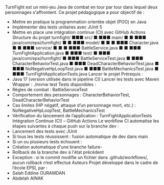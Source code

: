 
TurnFight est un mini-jeu Java de combat en tour par tour dans lequel deux personnages s'affrontent.
Ce projet pédagogique a pour objectif de :
- Mettre en pratique la programmation orientée objet (POO) en Java
- Implémenter des tests unitaires avec JUnit 5
- Mettre en place une intégration continue (CI) avec GitHub Actions
Structure du projet
turnfight/
■■■ src/
■ ■■■ main/
■ ■ ■■■ java/com/epsi/turnfight/
■ ■ ■■■ model/
■ ■ ■ ■■■ Character.java
■ ■ ■■■ service/
■ ■ ■ ■■■ BattleService.java
■ ■ ■■■ TurnFightApplication.java
■ ■■■ test/
■ ■■■ java/com/epsi/turnfight/
■ ■■■ BattleServiceTest.java
■ ■■■ CharacterBehaviorTest.java
■ ■■■ DeadCharacterBehaviorTest.java
■ ■■■ NoNegativeHpLoopTest.java
■ ■■■ BattleMechanicsTest.java
■ ■■■ TurnFightApplicationTests.java
Lancer le projet
Prérequis :
- Java 17 (version utilisée dans le pipeline CI)
Lancer les tests avec Maven Wrapper :
./mvnw test
Tests disponibles :
- Règles de combat : BattleServiceTest
- Comportement des personnages : CharacterBehaviorTest, DeadCharacterBehaviorTest
- Cas limites (HP négatif, attaque d’un personnage mort, etc.) : NoNegativeHpLoopTest, BattleMechanicsTest
- Vérification du lancement de l’application : TurnFightApplicationTests
Intégration Continue (CI) – GitHub Actions
Le workflow CI automatise les étapes suivantes à chaque push sur la branche dev :
- Lancement des tests avec JUnit
- Si tous les tests réussissent : fusion automatique de dev dans main
- Si un ou plusieurs tests échouent :
 - Création automatique d'une branche failure-<commit>
 - Rollback de la branche dev à l'état précédent
- Exception : si le commit modifie un fichier dans .github/workflows/, aucun rollback n’est effectué
Auteurs
Projet développé dans le cadre de l’école EPSI, par :
- Salah Eddine OURAMDAN
- Abdelah AINAK

